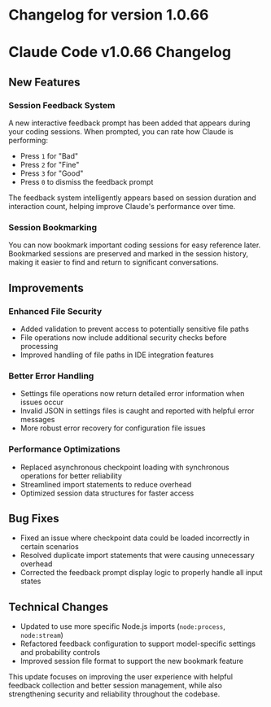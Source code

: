 # Changelog for version 1.0.66

# Claude Code v1.0.66 Changelog

## New Features

### Session Feedback System
A new interactive feedback prompt has been added that appears during your coding sessions. When prompted, you can rate how Claude is performing:
- Press `1` for "Bad"
- Press `2` for "Fine" 
- Press `3` for "Good"
- Press `0` to dismiss the feedback prompt

The feedback system intelligently appears based on session duration and interaction count, helping improve Claude's performance over time.

### Session Bookmarking
You can now bookmark important coding sessions for easy reference later. Bookmarked sessions are preserved and marked in the session history, making it easier to find and return to significant conversations.

## Improvements

### Enhanced File Security
- Added validation to prevent access to potentially sensitive file paths
- File operations now include additional security checks before processing
- Improved handling of file paths in IDE integration features

### Better Error Handling
- Settings file operations now return detailed error information when issues occur
- Invalid JSON in settings files is caught and reported with helpful error messages
- More robust error recovery for configuration file issues

### Performance Optimizations
- Replaced asynchronous checkpoint loading with synchronous operations for better reliability
- Streamlined import statements to reduce overhead
- Optimized session data structures for faster access

## Bug Fixes

- Fixed an issue where checkpoint data could be loaded incorrectly in certain scenarios
- Resolved duplicate import statements that were causing unnecessary overhead
- Corrected the feedback prompt display logic to properly handle all input states

## Technical Changes

- Updated to use more specific Node.js imports (`node:process`, `node:stream`)
- Refactored feedback configuration to support model-specific settings and probability controls
- Improved session file format to support the new bookmark feature

This update focuses on improving the user experience with helpful feedback collection and better session management, while also strengthening security and reliability throughout the codebase.
